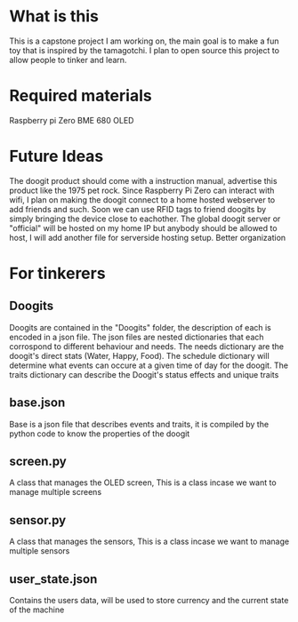 # What is this
This is a capstone project I am working on, the main goal is to make a fun toy that is inspired by the tamagotchi. I plan to open source this project to allow people to tinker and learn.

# Required materials
Raspberry pi Zero
BME 680
OLED 

# Future Ideas
The doogit product should come with a instruction manual, advertise this product like the 1975 pet rock.
Since Raspberry Pi Zero can interact with wifi, I plan on making the doogit connect to a home hosted webserver to add friends and such. Soon we can use RFID tags to friend doogits by simply bringing the device close to eachother. The global doogit server or "official" will be hosted on my home IP but anybody should be allowed to host, I will add another file for serverside hosting setup.
Better organization


# For tinkerers

## Doogits
Doogits are contained in the "Doogits" folder, the description of each is encoded in a json file. The json files are nested dictionaries that each corrospond to different behaviour and needs. The needs dictionary are the doogit's direct stats (Water, Happy, Food). The schedule dictionary will determine what events can occure at a given time of day for the doogit. The traits dictionary can describe the Doogit's status effects and unique traits

## base.json
Base is a json file that describes events and traits, it is compiled by the python code to know the properties of the doogit

## screen.py
A class that manages the OLED screen, This is a class incase we want to manage multiple screens

## sensor.py
A class that manages the sensors, This is a class incase we want to manage multiple sensors

## user_state.json
Contains the users data, will be used to store currency and the current state of the machine

